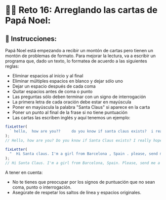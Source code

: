 # 🎅💌 Reto 16: Arreglando las cartas de Papá Noel:

## 📖 Instrucciones:

Papá Noel está empezando a recibir un montón de cartas pero tienen un montón de problemas de formato. Para mejorar la lectura, va a escribir un programa que, dado un texto, lo formatea de acuerdo a las siguientes reglas:

- Eliminar espacios al inicio y al final
- Eliminar múltiples espacios en blanco y dejar sólo uno
- Dejar un espacio después de cada coma
- Quitar espacios antes de coma o punto
- Las preguntas sólo deben terminar con un signo de interrogación
- La primera letra de cada oración debe estar en mayúscula
- Poner en mayúscula la palabra "Santa Claus" si aparece en la carta
- Poner un punto al final de la frase si no tiene puntuación
- Las cartas las escriben inglés y aquí tenemos un ejemplo:

```js
fixLetter(
  ` hello,  how are you??     do you know if santa claus exists?  i really hope he does!  bye  `
);
// Hello, how are you? Do you know if Santa Claus exists? I really hope he does! Bye.

fixLetter(
  "  Hi Santa claus. I'm a girl from Barcelona , Spain . please, send me a bike.  Is it possible?"
);
// Hi Santa Claus. I'm a girl from Barcelona, Spain. Please, send me a bike. Is it possible?
```

A tener en cuenta:

- No te tienes que preocupar por los signos de puntuación que no sean coma, punto o interrogación.
- Asegúrate de respetar los saltos de línea y espacios originales.
